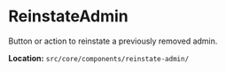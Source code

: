 # ReinstateAdmin

Button or action to reinstate a previously removed admin.

**Location:** `src/core/components/reinstate-admin/`
